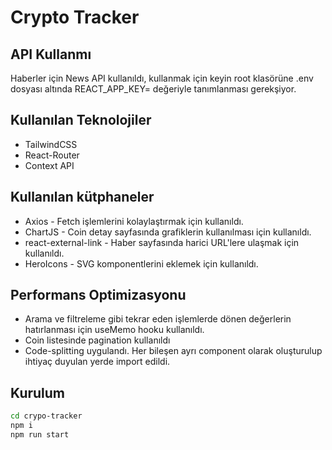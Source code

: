 # Crypto Tracker

## API Kullanmı

Haberler için News API kullanıldı, kullanmak için keyin root klasörüne .env dosyası altında REACT_APP_KEY= değeriyle tanımlanması gerekşiyor.

## Kullanılan Teknolojiler

- TailwindCSS
- React-Router
- Context API

## Kullanılan kütphaneler

- Axios - Fetch işlemlerini kolaylaştırmak için kullanıldı.
- ChartJS - Coin detay sayfasında grafiklerin kullanılması için kullanıldı.
- react-external-link - Haber sayfasında harici URL'lere ulaşmak için kullanıldı.
- HeroIcons - SVG komponentlerini eklemek için kullanıldı.

## Performans Optimizasyonu

- Arama ve filtreleme gibi tekrar eden işlemlerde dönen değerlerin hatırlanması için useMemo hooku kullanıldı.
- Coin listesinde pagination kullanıldı
- Code-splitting uygulandı. Her bileşen ayrı component olarak oluşturulup ihtiyaç duyulan yerde import edildi.

## Kurulum

```sh
cd crypo-tracker
npm i
npm run start
```
